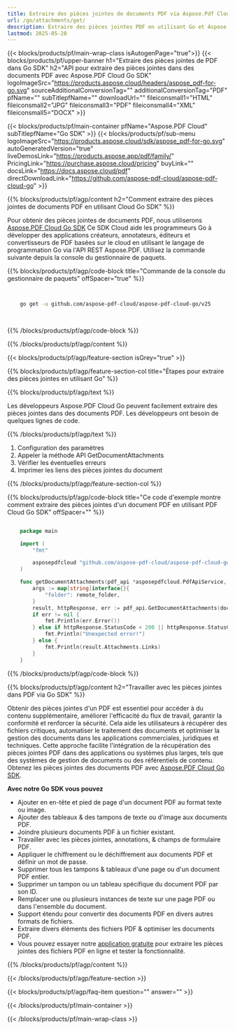```yaml
---
title: Extraire des pièces jointes de documents PDF via Aspose.Pdf Cloud Go SDK
url: /go/attachments/get/
description: Extraire des pièces jointes PDF en utilisant Go et Aspose.PDF Cloud SDK. Accéder au contenu intégré via l'API.
lastmod: 2025-05-20
---
```


{{< blocks/products/pf/main-wrap-class isAutogenPage="true">}}
{{< blocks/products/pf/upper-banner h1="Extraire des pièces jointes de PDF dans Go SDK" h2="API pour extraire des pièces jointes dans des documents PDF avec Aspose.PDF Cloud Go SDK" logoImageSrc="https://products.aspose.cloud/headers/aspose_pdf-for-go.svg" sourceAdditionalConversionTag="" additionalConversionTag="PDF" pfName="" subTitlepfName="" downloadUrl="" fileiconsmall1="HTML" fileiconsmall2="JPG" fileiconsmall3="PDF" fileiconsmall4="XML" fileiconsmall5="DOCX" >}}

{{< blocks/products/pf/main-container pfName="Aspose.PDF Cloud" subTitlepfName="Go SDK" >}}
{{< blocks/products/pf/sub-menu logoImageSrc="https://products.aspose.cloud/sdk/aspose_pdf-for-go.svg"
autoGeneratedVersion="true"
liveDemosLink="https://products.aspose.app/pdf/family/" PricingLink="https://purchase.aspose.cloud/pricing" buyLink="" docsLink="https://docs.aspose.cloud/pdf"  directDownloadLink="https://github.com/aspose-pdf-cloud/aspose-pdf-cloud-go" >}}

{{% blocks/products/pf/agp/content h2="Comment extraire des pièces jointes de documents PDF en utilisant Cloud Go SDK" %}}

Pour obtenir des pièces jointes de documents PDF, nous utiliserons
[Aspose.PDF Cloud Go SDK](https://products.aspose.cloud/pdf/go/)
Ce SDK Cloud aide les programmeurs Go à développer des applications créateurs, annotateurs, éditeurs et convertisseurs de PDF basées sur le cloud en utilisant le langage de programmation Go via l'API REST Aspose.PDF. Utilisez la commande suivante depuis la console du gestionnaire de paquets.

{{% blocks/products/pf/agp/code-block title="Commande de la console du gestionnaire de paquets" offSpacer="true" %}}

```bash

     
    go get -u github.com/aspose-pdf-cloud/aspose-pdf-cloud-go/v25
     
     
```

{{% /blocks/products/pf/agp/code-block %}}

{{% /blocks/products/pf/agp/content %}}

{{< blocks/products/pf/agp/feature-section isGrey="true" >}}

{{% blocks/products/pf/agp/feature-section-col title="Étapes pour extraire des pièces jointes en utilisant Go" %}}

{{% blocks/products/pf/agp/text %}}

Les développeurs Aspose.PDF Cloud Go peuvent facilement extraire des pièces jointes dans des documents PDF. Les développeurs ont besoin de quelques lignes de code.

{{% /blocks/products/pf/agp/text %}}

1. Configuration des paramètres
1. Appeler la méthode API GetDocumentAttachments
1. Vérifier les éventuelles erreurs
1. Imprimer les liens des pièces jointes du document

{{% /blocks/products/pf/agp/feature-section-col %}}

{{% blocks/products/pf/agp/code-block title="Ce code d'exemple montre comment extraire des pièces jointes d'un document PDF en utilisant PDF Cloud Go SDK" offSpacer="" %}}

```go

    package main

    import (
        "fmt"

        asposepdfcloud "github.com/aspose-pdf-cloud/aspose-pdf-cloud-go/v25"
    )

    func getDocumentAttachments(pdf_api *asposepdfcloud.PdfApiService, document_name string, remote_folder string) {
        args := map[string]interface{}{
            "folder": remote_folder,
        }
        result, httpResponse, err := pdf_api.GetDocumentAttachments(document_name, args)
        if err != nil {
            fmt.Println(err.Error())
        } else if httpResponse.StatusCode < 200 || httpResponse.StatusCode > 299 {
            fmt.Println("Unexpected error!")
        } else {
            fmt.Println(result.Attachments.Links)
        }
    }
```

{{% /blocks/products/pf/agp/code-block %}}

{{% blocks/products/pf/agp/content h2="Travailler avec les pièces jointes dans PDF via Go SDK" %}}

Obtenir des pièces jointes d'un PDF est essentiel pour accéder à du contenu supplémentaire, améliorer l'efficacité du flux de travail, garantir la conformité et renforcer la sécurité. Cela aide les utilisateurs à récupérer des fichiers critiques, automatiser le traitement des documents et optimiser la gestion des documents dans les applications commerciales, juridiques et techniques. Cette approche facilite l'intégration de la récupération des pièces jointes PDF dans des applications ou systèmes plus larges, tels que des systèmes de gestion de documents ou des référentiels de contenu. Obtenez les pièces jointes des documents PDF avec [Aspose.PDF Cloud Go SDK](https://products.aspose.cloud/pdf/go/).

**Avec notre Go SDK vous pouvez**

+ Ajouter en en-tête et pied de page d'un document PDF au format texte ou image.
+ Ajouter des tableaux & des tampons de texte ou d'image aux documents PDF.
+ Joindre plusieurs documents PDF à un fichier existant.
+ Travailler avec les pièces jointes, annotations, & champs de formulaire PDF.
+ Appliquer le chiffrement ou le déchiffrement aux documents PDF et définir un mot de passe.
+ Supprimer tous les tampons & tableaux d'une page ou d'un document PDF entier.
+ Supprimer un tampon ou un tableau spécifique du document PDF par son ID.
+ Remplacer une ou plusieurs instances de texte sur une page PDF ou dans l'ensemble du document.
+ Support étendu pour convertir des documents PDF en divers autres formats de fichiers.
+ Extraire divers éléments des fichiers PDF & optimiser les documents PDF.
+ Vous pouvez essayer notre [application gratuite](https://products.aspose.app/pdf/) pour extraire les pièces jointes des fichiers PDF en ligne et tester la fonctionnalité.

{{% /blocks/products/pf/agp/content %}}

{{< /blocks/products/pf/agp/feature-section >}}

{{< blocks/products/pf/agp/faq-item question="" answer="" >}}

{{< /blocks/products/pf/main-container >}}

{{< /blocks/products/pf/main-wrap-class >}}
